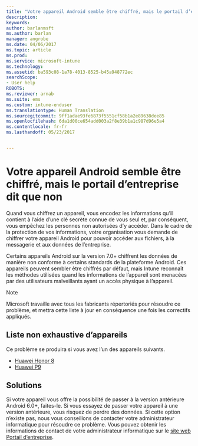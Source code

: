 ```yaml
---
title: "Votre appareil Android semble être chiffré, mais le portail d’entreprise dit que non"
description: 
keywords: 
author: barlanmsft
ms.author: barlan
manager: angrobe
ms.date: 04/06/2017
ms.topic: article
ms.prod: 
ms.service: microsoft-intune
ms.technology: 
ms.assetid: ba593c08-1a78-4013-8525-b45a948772ec
searchScope:
- User help
ROBOTS: 
ms.reviewer: arnab
ms.suite: ems
ms.custom: intune-enduser
ms.translationtype: Human Translation
ms.sourcegitcommit: 9ff1adae93fe6873f5551cf58b1a2e89638dee85
ms.openlocfilehash: 6da1d00ce654add003a2f8e39b1a1c987d96e5a4
ms.contentlocale: fr-fr
ms.lasthandoff: 05/23/2017


---
```



# <a name="your-android-device-seems-to-be-encrypted-but-company-portal-says-otherwise"></a>Votre appareil Android semble être chiffré, mais le portail d’entreprise dit que non

Quand vous chiffrez un appareil, vous encodez les informations qu’il contient à l’aide d’une clé secrète connue de vous seul et, par conséquent, vous empêchez les personnes non autorisées d’y accéder. Dans le cadre de la protection de vos informations, votre organisation vous demande de chiffrer votre appareil Android pour pouvoir accéder aux fichiers, à la messagerie et aux données de l’entreprise.

Certains appareils Android sur la version 7.0+ chiffrent les données de manière non conforme à certains standards de la plateforme Android. Ces appareils peuvent sembler être chiffrés par défaut, mais Intune reconnaît les méthodes utilisées quand les informations de l’appareil sont menacées par des utilisateurs malveillants ayant un accès physique à l’appareil.

> [!Note]
> Microsoft travaille avec tous les fabricants répertoriés pour résoudre ce problème, et mettra cette liste à jour en conséquence une fois les correctifs appliqués.

## <a name="an-incomplete-list-of-devices"></a>Liste non exhaustive d’appareils

Ce problème se produira si vous avez l’un des appareils suivants.

- [Huawei Honor 8](http://consumer.huawei.com/en/support/mobile-phones/honor8_en-sup.htm)
- [Huawei P9](http://consumer.huawei.com/mobile-phones/p9/index.html)

## <a name="solutions"></a>Solutions

Si votre appareil vous offre la possibilité de passer à la version antérieure Android 6.0+, faites-le. Si vous essayez de passer votre appareil à une version antérieure, vous risquez de perdre des données. Si cette option n’existe pas, nous vous conseillons de contacter votre administrateur informatique pour résoudre ce problème. Vous pouvez obtenir les informations de contact de votre administrateur informatique sur le [site web Portail d’entreprise](http://portal.manage.microsoft.com).

